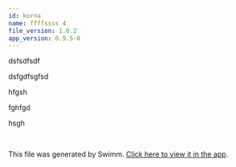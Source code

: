 ```yaml
---
id: korna
name: ffffssss 4
file_version: 1.0.2
app_version: 0.9.5-0
---
```


dsfsdfsdf

dsfgdfsgfsd

hfgsh

fghfgd

hsgh




<br/>

This file was generated by Swimm. [Click here to view it in the app](http://localhost:5000/repos/Z2l0aHViJTNBJTNBc3Rva2Utd2VhdGhlciUzQSUzQUFkZGllQ29oZW4=/docs/korna).